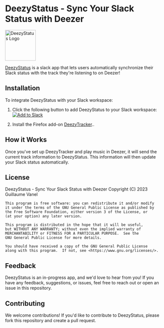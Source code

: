 # DeezyStatus - Sync Your Slack Status with Deezer

<img src="https://avatars.slack-edge.com/2023-08-01/5681931981089_dc2b11a4ed20fd33ef7c_512.png" alt="DeezyStatus Logo" width="100">

[DeezyStatus](https://your-deezystatus-website-url.com) is a slack app that lets users automatically synchronize their Slack status with the track they're listening to on Deezer!

## Installation

To integrate DeezyStatus with your Slack workspace:

1. Click the following button to add DeezyStatus to your Slack workspace:
   [![Add to Slack](https://platform.slack-edge.com/img/add_to_slack.png)](https://slack.com/oauth/v2/authorize?client_id=442927849974.5669273267394&scope=users.profile:read,chat:write&user_scope=users.profile:write)

2. Install the Firefox add-on [DeezyTracker](https://addons.mozilla.org/en-US/firefox/addon/deezytracker/)..
   
## How it Works

Once you've set up DeezyTracker and play music in Deezer, it will send the current track information to DeezyStatus. This information will then update your Slack status automatically.

## License

DeezyStatus - Sync Your Slack Status with Deezer
    Copyright (C) 2023  Guillaume Vanel

    This program is free software: you can redistribute it and/or modify
    it under the terms of the GNU General Public License as published by
    the Free Software Foundation, either version 3 of the License, or
    (at your option) any later version.

    This program is distributed in the hope that it will be useful,
    but WITHOUT ANY WARRANTY; without even the implied warranty of
    MERCHANTABILITY or FITNESS FOR A PARTICULAR PURPOSE.  See the
    GNU General Public License for more details.

    You should have received a copy of the GNU General Public License
    along with this program.  If not, see <https://www.gnu.org/licenses/>.

## Feedback

DeezyStatus is an in-progress app, and we'd love to hear from you! If you have any feedback, suggestions, or issues, feel free to reach out or open an issue in this repository.

## Contributing

We welcome contributions! If you'd like to contribute to DeezyStatus, please fork this repository and create a pull request.